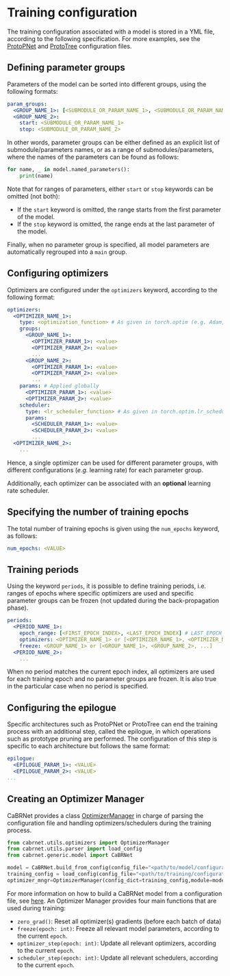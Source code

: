 # Training configuration
The training configuration associated with a model is stored in a YML file, according to the following specification.
For more examples, see the [ProtoPNet](https://git.frama-c.com/pub/cabrnet/-/tree/master/configs/protopnet/training.yml) and 
[ProtoTree](https://git.frama-c.com/pub/cabrnet/-/tree/master/configs/prototree/training.yml) configuration files.

## Defining parameter groups
Parameters of the model can be sorted into different groups, using the following formats:
```yaml
param_groups:
  <GROUP_NAME_1>: [<SUBMODULE_OR_PARAM_NAME_1>, <SUBMODULE_OR_PARAM_NAME_2>]
  <GROUP_NAME_2>:
    start: <SUBMODULE_OR_PARAM_NAME_1> 
    stop: <SUBMODULE_OR_PARAM_NAME_2>
```
In other words, parameter groups can be either defined as an explicit list of submodule/parameters names, 
or as a range of submodules/parameters, where the names of the parameters can be found as follows:
```python
for name, _ in model.named_parameters():
    print(name)
```
Note that for ranges of parameters, either `start` or `stop` keywords can be omitted (not both):

- If the `start` keyword is omitted, the range starts from the first parameter of the model.
- If the `stop` keyword is omitted, the range ends at the last parameter of the model.



Finally, when no parameter group is specified, all model parameters are automatically regrouped into a `main` group. 

## Configuring optimizers
Optimizers are configured under the `optimizers` keyword, according to the following format:
```yaml
optimizers:
  <OPTIMIZER_NAME_1>:
    type: <optimization_function> # As given in torch.optim (e.g. Adam, SGD)
    groups:
      <GROUP_NAME_1>:
        <OPTIMIZER_PARAM_1>: <value>
        <OPTIMIZER_PARAM_2>: <value>
        ...
      <GROUP_NAME_2>:
        <OPTIMIZER_PARAM_1>: <value>
        <OPTIMIZER_PARAM_2>: <value>
        ...
    params: # Applied globally
      <OPTIMIZER_PARAM_1>: <value>
      <OPTIMIZER_PARAM_2>: <value>
    scheduler:
      type: <lr_scheduler_function> # As given in torch.optim.lr_scheduler (e.g. StepLR)
      params:
        <SCHEDULER_PARAM_1>: <value>
        <SCHEDULER_PARAM_2>: <value>
        ...
  <OPTIMIZER_NAME_2>:
    ...
```
Hence, a single optimizer can be used for different parameter groups, 
with different configurations (*e.g.* learning rate) for each parameter group.

Additionally, each optimizer can be associated with an **optional** learning rate scheduler.

## Specifying the number of training epochs
The total number of training epochs is given using the `num_epochs` keyword, as follows:
```yaml
num_epochs: <VALUE>
```

## Training periods
Using the keyword `periods`, it is possible to define training periods, i.e. ranges of epochs where specific optimizers are used
and specific parameter groups can be frozen (not updated during the back-propagation phase).

```yaml
periods:
  <PERIOD_NAME_1>:
    epoch_range: [<FIRST_EPOCH_INDEX>, <LAST_EPOCH_INDEX] # LAST_EPOCH_INDEX is included
    optimizers: <OPTIMIZER_NAME_1> or [<OPTIMIZER_NAME_1>, <OPTIMIZER_NAME_2>, ...]
    freeze: <GROUP_NAME_1> or [<GROUP_NAME_1>, <GROUP_NAME_2>, ...]
  <PERIOD_NAME_2>:
    ...
```
When no period matches the current epoch index, all optimizers are used for each training epoch and 
no parameter groups are frozen. It is also true in the particular case when no period is specified.

## Configuring the epilogue
Specific architectures such as ProtoPNet or ProtoTree can end the training process with an additional step, 
called the epilogue, in which operations such as prototype pruning are performed. The configuration of this step
is specific to each architecture but follows the same format:
```yaml
epilogue:
  <EPILOGUE_PARAM_1>: <VALUE>
  <EPILOGUE_PARAM_2>: <VALUE>
...
```

## Creating an Optimizer Manager
CaBRNet provides a class [OptimizerManager](https://git.frama-c.com/pub/cabrnet/-/blob/master/src/cabrnet/utils/optimizers.py) in charge of parsing the configuration file 
and handling optimizers/schedulers during the training process.
```python
from cabrnet.utils.optimizers import OptimizerManager
from cabrnet.utils.parser import load_config
from cabrnet.generic.model import CaBRNet

model = CaBRNet.build_from_config(config_file="<path/to/model/configuration/file.yml") 
training_config = load_config(config_file="<path/to/training/configuration/file.yml>")
optimizer_mngr=OptimizerManager(config_dict=training_config,module=model)
```
For more information on how to build a CaBRNet model from a configuration file, see [here](model.md).
An Optimizer Manager provides four main functions that are used during training:

- `zero_grad()`: Reset all optimizer(s) gradients (before each batch of data)
- `freeze(epoch: int)`: Freeze all relevant model parameters, according to the current `epoch`.
- `optimizer_step(epoch: int)`: Update all relevant optimizers, according to the current `epoch`. 
- `scheduler_step(epoch: int)`: Update all relevant schedulers, according to the current `epoch`.

